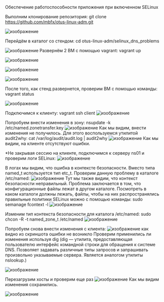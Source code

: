 Обеспечение работоспособности приложения при включенном SELinux

Выполним клонирование репозитория: git clone https://github.com/mbfx/otus-linux-adm.git

![изображение](https://github.com/AlexanderSerg-jun/hw_SELinux_p2/assets/85576634/74b296bb-2722-4210-9fc9-72c032a1c612)


Перейдём в каталог со стендом: cd otus-linux-adm/selinux_dns_problems

![изображение](https://github.com/AlexanderSerg-jun/hw_SELinux_p2/assets/85576634/2534db6a-525c-43cd-b3be-63fcf4259afb)
Развернём 2 ВМ с помощью vagrant: vagrant up

![изображение](https://github.com/AlexanderSerg-jun/hw_SELinux_p2/assets/85576634/65b546bd-2135-4368-9bab-f21a97b56ccf)

![изображение](https://github.com/AlexanderSerg-jun/hw_SELinux_p2/assets/85576634/00bf707c-88c5-4f6e-80ce-bc7a5a415d1e)

![изображение](https://github.com/AlexanderSerg-jun/hw_SELinux_p2/assets/85576634/b0e17b95-4733-44cc-bee5-cc38ba4600c6)

После того, как стенд развернется, проверим ВМ с помощью команды: vagrant status

![изображение](https://github.com/AlexanderSerg-jun/hw_SELinux_p2/assets/85576634/8940c15d-a4c5-4528-8ed3-81c3dd8d68d4)

Подключимся к клиенту: vagrant ssh client
![изображение](https://github.com/AlexanderSerg-jun/hw_SELinux_p2/assets/85576634/e3d4c52e-3053-4e7a-ac7e-4505d59e7e3d)

Попробуем внести изменения в зону: nsupdate -k /etc/named.zonetransfer.key
![изображение](https://github.com/AlexanderSerg-jun/hw_SELinux_p2/assets/85576634/3763ab31-7117-4c37-9f83-d21e2f9cd35a)
Как мы видим, внести изменения не получилось. 
Для этого воспользуемся утилитой audit2why: cat /var/log/audit/audit.log | audit2why
![изображение](https://github.com/AlexanderSerg-jun/hw_SELinux_p2/assets/85576634/ad4e9435-8658-4ca6-9242-cff03809ba0a)
Как мы видим, на клиенте отсутствуют ошибки. 

*Не закрывая сессию на клиенте, подключимся к серверу ns01 и проверим логи SELinux:
![изображение](https://github.com/AlexanderSerg-jun/hw_SELinux_p2/assets/85576634/654e9130-e3cb-4c1d-b402-5b670bc90754)

В логах мы видим, что ошибка в контексте безопасности. Вместо типа named_t используется тип etc_t.
Проверим данную проблему в каталоге /etc/named:
![изображение](https://github.com/AlexanderSerg-jun/hw_SELinux_p2/assets/85576634/58e2d573-1856-4c1b-a60f-030f3ce7770c)
Тут мы также видим, что контекст безопасности неправильный. Проблема заключается в том, что конфигурационные файлы лежат в другом каталоге. Посмотреть в каком каталоги должны лежать, файлы, чтобы на них распространялись правильные политики SELinux можно с помощью команды: sudo semanage fcontext -l 
![изображение](https://github.com/AlexanderSerg-jun/hw_SELinux_p2/assets/85576634/6c66e16d-a230-4f69-a04a-143914b52c00)

Изменим тип контекста безопасности для каталога /etc/named: sudo chcon -R -t named_zone_t /etc/named
![изображение](https://github.com/AlexanderSerg-jun/hw_SELinux_p2/assets/85576634/1c0667eb-9c44-46cc-adef-8ccdebc2075e)

Попробуем снова внести изменения с клиента: 
![изображение](https://github.com/AlexanderSerg-jun/hw_SELinux_p2/assets/85576634/b8616966-313b-4352-8b0e-dbdafad8e15b)
как видно из скриншота ошибки не возникло
Проверим применились ли изменения  используя dig (dig — утилита, предоставляющая пользователю интерфейс командной строки для обращения к системе DNS. Позволяет задавать различные типы запросов и запрашивать произвольно указываемые сервера. Является аналогом утилиты nslookup.)

![изображение](https://github.com/AlexanderSerg-jun/hw_SELinux_p2/assets/85576634/29b72726-1941-46a3-bc68-857f1706e299)

Перезагрузим хосты и проверим еще раз
![изображение](https://github.com/AlexanderSerg-jun/hw_SELinux_p2/assets/85576634/a2ce7cd8-b93e-4a8a-9577-d853dbb01315)
Как мы видим изменения сохранились.

![изображение](https://github.com/AlexanderSerg-jun/hw_SELinux_p2/assets/85576634/7a4eff6b-c683-41ba-8cbf-798fe2ff499e)




